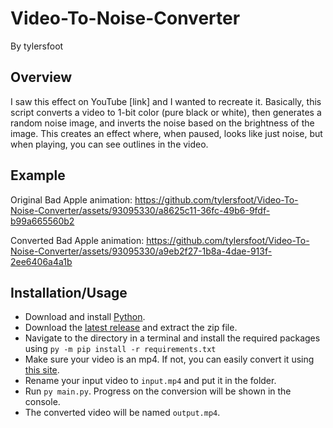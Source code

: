 # Video-To-Noise-Converter
By tylersfoot

## Overview
I saw this effect on YouTube [link] and I wanted to recreate it. Basically, this script converts a video to 1-bit color (pure black or white), then generates a random noise image, and inverts the noise based on the brightness of the image. This creates an effect where, when paused, looks like just noise, but when playing, you can see outlines in the video.

## Example
Original Bad Apple animation:
https://github.com/tylersfoot/Video-To-Noise-Converter/assets/93095330/a8625c11-36fc-49b6-9fdf-b99a665560b2

Converted Bad Apple animation:
https://github.com/tylersfoot/Video-To-Noise-Converter/assets/93095330/a9eb2f27-1b8a-4dae-913f-2ee6406a4a1b

## Installation/Usage
- Download and install [Python](https://www.python.org/downloads/).
- Download the [latest release](https://github.com/tylersfoot/Video-To-Noise-Converter/releases) and extract the zip file.
- Navigate to the directory in a terminal and install the required packages using `py -m pip install -r requirements.txt`
- Make sure your video is an mp4. If not, you can easily convert it using [this site](https://cloudconvert.com).
- Rename your input video to `input.mp4` and put it in the folder.
- Run `py main.py`. Progress on the conversion will be shown in the console.
- The converted video will be named `output.mp4`.
